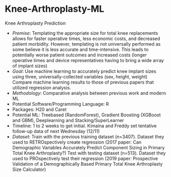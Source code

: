 # Knee-Arthroplasty-ML
Knee Arthroplasty Prediction


- *Premise*: Templating the appropriate size for total knee replacements allows for faster operative times, less economic costs, and decreased patient morbidity. However, templating is not universally performed as some believe it is less accurate and time-intensive. This leads to potentially worse patient outcomes and increased costs (longer operative times and device representatives having to bring a wide array of implant sizes)
- *Goal*: Use machine learning to accurately predict knee implant sizes using three, universally-collected variables (sex, height, weight)
Compare machine learning results to those of previous papers that utilized regression analysis. 
- *Methodology*: 
Comparative analysis between previous work and modern ML
- Potential Software/Programming Language: R
- Packages: H20 and Caret
- Potential ML: Treebased (RandomForest), Gradient Boosting (XGBoost and GBM), Deeplearning and Stacking/SuperLearner
- Timeline:  1 to 2 weeks to get initial. Kimaina and Freddy set tentative follow-up data of next Wednesday (12/11)
- *Dataset*: 
 Train with the previous training dataset (n=3407). Dataset they used to RETROspectively create regression (2017 paper: Can Demographic Variables Accurately Predict Component Sizing in Primary Total Knee Arthroplasty?)
 Test with testing dataset (n=513). Dataset they used to PROspectively test their regression (2019 paper: Prospective Validation of a Demographically Based Primary Total Knee Arthroplasty Size Calculator)
